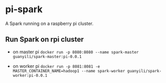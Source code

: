 # pi-spark
A Spark running on a raspberry pi cluster. 

## Run Spark on rpi cluster

* on master pi
`docker run -p 8080:8080 --name spark-master guanyili/spark-master:pi-0.0.1`

* on worker pi
`docker run -p 8081:8081 -e MASTER_CONTAINER_NAME=hadoop1 --name spark-worker guanyili/spark-worker:pi-0.0.1`
